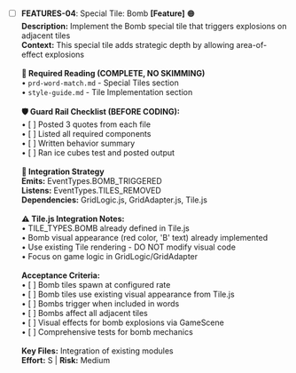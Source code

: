 - [ ] **FEATURES-04**: Special Tile: Bomb **[Feature]** 🟠<br/>**Description:** Implement the Bomb special tile that triggers explosions on adjacent tiles<br/>**Context:** This special tile adds strategic depth by allowing area-of-effect explosions<br/><br/>**📖 Required Reading (COMPLETE, NO SKIMMING)**<br/>• `prd-word-match.md` - Special Tiles section<br/>• `style-guide.md` - Tile Implementation section<br/><br/>**🛡️ Guard Rail Checklist (BEFORE CODING):**<br/>• [ ] Posted 3 quotes from each file<br/>• [ ] Listed all required components<br/>• [ ] Written behavior summary<br/>• [ ] Ran ice cubes test and posted output<br/><br/>**🔗 Integration Strategy**<br/>**Emits:** EventTypes.BOMB_TRIGGERED<br/>**Listens:** EventTypes.TILES_REMOVED<br/>**Dependencies:** GridLogic.js, GridAdapter.js, Tile.js<br/><br/>**⚠️ Tile.js Integration Notes:**<br/>• TILE_TYPES.BOMB already defined in Tile.js<br/>• Bomb visual appearance (red color, 'B' text) already implemented<br/>• Use existing Tile rendering - DO NOT modify visual code<br/>• Focus on game logic in GridLogic/GridAdapter<br/><br/>**Acceptance Criteria:**<br/>• [ ] Bomb tiles spawn at configured rate<br/>• [ ] Bomb tiles use existing visual appearance from Tile.js<br/>• [ ] Bombs trigger when included in words<br/>• [ ] Bombs affect all adjacent tiles<br/>• [ ] Visual effects for bomb explosions via GameScene<br/>• [ ] Comprehensive tests for bomb mechanics<br/><br/>**Key Files:** Integration of existing modules<br/>**Effort:** S | **Risk:** Medium